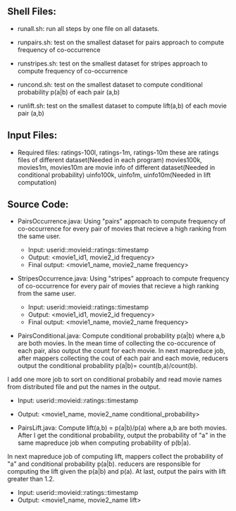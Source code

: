 ## Shell Files:

- runall.sh: run all steps by one file on all datasets.

- runpairs.sh: test on the smallest dataset for pairs approach to compute frequency of co-occurrence

- runstripes.sh: test on the smallest dataset for stripes approach to compute frequency of co-occurrence

- runcond.sh: test on the smallest dataset to compute conditional probability p(a|b) of each pair (a,b)

- runlift.sh: test on the smallest dataset to compute lift(a,b) of each movie pair (a,b)

## Input Files:

- Required files:
ratings-100l, ratings-1m, ratings-10m these are ratings files of different dataset(Needed in each program)
movies100k, movies1m, movies10m are movie info of different dataset(Needed in conditional probability)
uinfo100k, uinfo1m, uinfo10m(Needed in lift computation)

## Source Code:

- PairsOccurrence.java: Using "pairs" approach to compute frequency of co-occurrence for every pair of movies that recieve a high 
ranking from the same user.
    - Input: userid::movieid::ratings::timestamp
    - Output: <movie1\_id1, movie2\_id	frequency>
    - Final output: <movie1\_name, movie2\_name	frequency>


- StripesOccurrence.java: Using "stripes" approach to compute frequency of co-occurrence for every pair of movies that recieve a high 
ranking from the same user.
    - Input: userid::movieid::ratings::timestamp
    - Output: <movie1\_id1, movie2\_id	frequency>
    - Final output: <movie1\_name, movie2\_name	frequency>

- PairsConditional.java: Compute conditional probability p(a|b) where a,b are both movies. 
In the mean time of collecting the co-occurence of each pair, also output the count for each movie. In next mapreduce job, after mappers collecting the cout of each pair and each movie, reducers output the conditional probability p(a|b)= count(b,a)/count(b).

I add one more job to sort on conditional probabily and read movie names from distributed file and put the names in the output.
- Input: userid::movieid::ratings::timestamp
- Output: <movie1\_name, movie2\_name	conditional\_probability>


- PairsLift.java: Compute lift(a,b) = p(a|b)/p(a) where a,b are both movies.
After I get the conditional probability, output the probability of "a" in the same mapreduce job when computing probability of p(b|a).

In next mapreduce job of computing lift, mappers collect the probability of "a" and conditional probability p(a|b). reducers are responsible for computing the lift given the p(a|b) and p(a). At last, output the pairs with lift greater than 1.2.

- Input: userid::movieid::ratings::timestamp
- Output: <movie1\_name, movie2\_name	lift>
